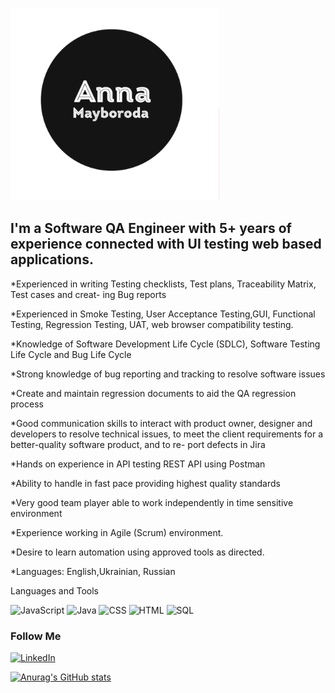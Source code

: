 [![Header](https://github.com/mayboroda1985/mayboroda1985/blob/main/assets/header.png)](https://www.linkedin.com/in/anna-mayboroda-7025831a3/)

## I'm a Software QA Engineer with 5+ years of experience connected with UI testing web based applications.

*Experienced in writing Testing checklists, Test plans, Traceability Matrix, Test cases and creat- ing Bug reports

*Experienced in Smoke Testing, User Acceptance Testing,GUI, Functional Testing, Regression Testing, UAT, web browser compatibility testing.

*Knowledge of Software Development Life Cycle (SDLC), Software Testing Life Cycle and Bug Life Cycle

*Strong knowledge of bug reporting and tracking to resolve software issues

*Create and maintain regression documents to aid the QA regression process

*Good communication skills to interact with product owner, designer and developers to resolve technical issues, to meet the client requirements for a better-quality software product, and to re- port defects in Jira

*Hands on experience in API testing REST API using Postman

*Ability to handle in fast pace providing highest quality standards

*Very good team player able to work independently in time sensitive environment

*Experience working in Agile (Scrum) environment.

*Desire to learn automation using approved tools as directed.

*Languages: English,Ukrainian, Russian

Languages and Tools

![JavaScript](https://img.shields.io/badge/-JavaScript-090909?style=for-the-badge&logo=JavaScript&logoColor=47C5FB)
![Java](https://img.shields.io/badge/-Java-090909?style=for-the-badge&logo=Java&logoColor=47C5FB)
![CSS](https://img.shields.io/badge/-CSS-090909?style=for-the-badge&logo=CSS&logoColor=47C5FB)
![HTML](https://img.shields.io/badge/-HTML-090909?style=for-the-badge&logo=HTML&logoColor=47C5FB)
![SQL](https://img.shields.io/badge/-SQL-090909?style=for-the-badge&logo=SQL&logoColor=47C5FB)

### Follow Me

[![LinkedIn](https://img.shields.io/badge/-LinkedIn-090909?style=for-the-badge&logo=LinkedIn&logoColor=007BB6)](https://www.linkedin.com/in/anna-mayboroda-7025831a3/)

[![Anurag's GitHub stats](https://github-readme-stats.vercel.app/api?username=mayboroda1985)](https://github.com/anuraghazra/github-readme-stats)